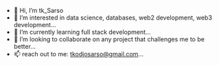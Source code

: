 - 👋 Hi, I’m tk_Sarso
- 👀 I’m interested in data science, databases, web2 development, web3 development...
- 🌱 I’m currently learning full stack development...
- 💞️ I’m looking to collaborate on any project that challenges me to be better... 
- 📫 reach out to me: tkodjosarso@gmail.com...

<!---
Reggeditt/Reggeditt is a ✨ special ✨ repository because its `README.md` (this file) appears on your GitHub profile.
You can click the Preview link to take a look at your changes.
--->
